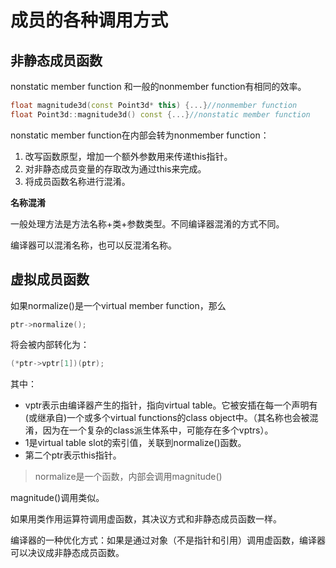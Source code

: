 # 成员的各种调用方式

## 非静态成员函数

nonstatic member function 和一般的nonmember function有相同的效率。

```cpp
float magnitude3d(const Point3d* this) {...}//nonmember function
float Point3d::magnitude3d() const {...}//nonstatic member function
```

nonstatic member function在内部会转为nonmember function：

1.  改写函数原型，增加一个额外参数用来传递this指针。
2.  对非静态成员变量的存取改为通过this来完成。
3.  将成员函数名称进行混淆。

**名称混淆**

一般处理方法是方法名称+类+参数类型。不同编译器混淆的方式不同。

编译器可以混淆名称，也可以反混淆名称。

## 虚拟成员函数

如果normalize()是一个virtual member function，那么

```cpp
ptr->normalize();
```

将会被内部转化为：

```cpp
(*ptr->vptr[1])(ptr);
```

其中：

-   vptr表示由编译器产生的指针，指向virtual table。它被安插在每一个声明有(或继承自)一个或多个virtual functions的class object中。（其名称也会被混淆，因为在一个复杂的class派生体系中，可能存在多个vptrs）。
-   1是virtual table slot的索引值，关联到normalize()函数。
-   第二个ptr表示this指针。

>   normalize是一个函数，内部会调用magnitude()

magnitude()调用类似。

如果用类作用运算符调用虚函数，其决议方式和非静态成员函数一样。

编译器的一种优化方式：如果是通过对象（不是指针和引用）调用虚函数，编译器可以决议成非静态成员函数。